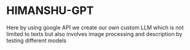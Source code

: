 # HIMANSHU-GPT
Here by using google API we create our own custom LLM which is not limited to texts but also involves image processing and description by testing different models
